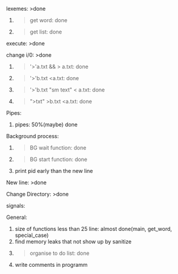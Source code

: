 lexemes: >done
  1) >get word: done
  2) >get list: done

execute: >done

change i/0: >done
  1) >'>'a.txt && > a.txt: done
  2) >'>'b.txt <a.txt: done
  3) >'>'b.txt "sm text" < a.txt: done
  4) >">txt" >b.txt <a.txt: done
  
Pipes:
  1) pipes: 50%(maybe) done

Background process:
  1) >BG wait function: done
  2) >BG start function: done
  3) print pid early than the new line 
  
New line: >done
  
Change Directory: >done

signals:

General:
  1) size of functions less than 25 line: almost done(main, get_word, special_case)
  2) find memory leaks that not show up by sanitize
  3) >organise to do list: done
  4) write comments in programm

